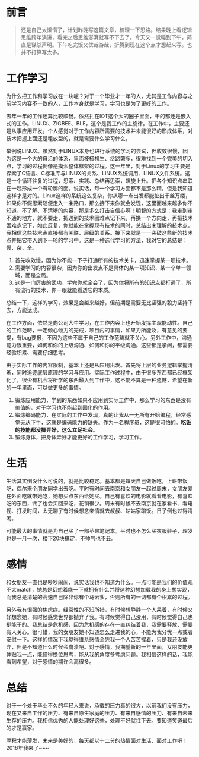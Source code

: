 ﻿---
layout: post
titel: 2016新年展望既2015年小结
description: 新年到来新气象
category: blog
---


# 前言

> 还是自己太懒惰了，计划昨晚写这篇文章，梳理一下思路。结果晚上看逻辑思维跨年演讲，看完之后思维澎湃就写不下去了。今天又一觉睡到下午，简直是谋杀声明。下午吃完饭又优哉游哉，折腾到现在这个点才想起来写。也并不打算写太多。

# 工作学习

为什么把工作和学习放在一块呢？对于一个毕业才一年的人，尤其是工作内容与之前学习内容不一致的人，工作本身就是学习，学习也是为了更好的工作。

去年一年的工作还算比较顺畅。依然扎在IOT这个大的圈子里面，干的都还是嵌入式的工作。LINUX、ZIGBEE、BLE，这个是我工作的主旋律。在工作中，主要还是从事应用开发。个人感觉对于工作内容所需要的技术并未能很好的形成体系，对技术把握上面还是粗放型的，就是需要什么学习什么。

举例说LINUX。虽然对于LINUX本身也进行系统的学习的尝试，但收效很慢，因为这是一个大的自洽的体系，里面枝桠横生、岔路繁多，很难找到一个完美的切入点，学习的过程倒像是摸索整体框架的过程。这一年里，对于Linux的学习主要是探索了C语言、C标准库与LINUX的关系、LINUX系统调用、LINUX文件系统。这是一个循环往复的过程，思索、实践、总结再思索，螺旋上升。把各个知识点串联在一起形成一个有轮廓的面。说实话，每一个学习方面都不是那么精，但是我知道这样才是对的。Linux这样的系统这么复杂，你从哪一点出发都能扯出千丝万缕，如果你不假思索随便走入一条路口，那么接下来你就会发现，这里面越来越多你不知道、不了解、不清晰的内容，那是多么打击自信心啊！明智的方式是：我走到走不通的地方，就不要走，把遇到的技术困难点记下来，再换一个方向走，再把技术困难点记下，如此反复，你就能在掌握现有技术的同时，总结出未理解的技术点，我相信这些技术点直接都有关联、层级的关系。接下来就是一一突破这些新的技术点并把它带入到下一轮的学习中。这是一种迭代学习的方法，我对它的总结是：慢、杂、全。

1. 首先收效慢，因为你不能一下子打通所有的技术关卡，迅速掌握某一项技术。
2. 需要学习的内容很杂，因为你的出发点不是具体的某一项知识、某一个单一领域，而是全局。
3. 这是一门厉害的武功，学完你就全会了，因为你将所有的知识点都打通了，所有流行的技术，你一眼就能看透它的本质。

总结一下，这样的学习，效果是会越来越好，但前期是需要无比坚强的毅力坚持下去，方能达成。

在工作方面，依然是向公司大牛学习，在工作内容上也开始发挥主观能动性。自己的工作范畴，一定倾心倾力的完成，项目内的事情，如果力所能及，有意见的要提，有bug要报，不因为这些不属于自己的工作范畴就不关心。另外工作中，沟通能力很重要，如何和你的上级沟通、如何和你的平级沟通。这些都是学问，都需要经验积累、需要仔细思考。

由于实际工作的内容限制，基本上还是从应用出发。首先将上层的业务逻辑掌握清晰，同时追逐底层原理的学习与应用。实际工作过程中，由于很多东西都已经框架化了，很少有机会将所学的东西融入到工作中，这不能不算是一种遗憾，希望在新的一年里面，可以做更多的事情。

1. 锻炼应用能力，学到的东西如果不应用到实际工作中，那么学习的东西是没有价值的，对于学习也不能起到固化的作用。
2. 锻炼编码能力，在实际的工作中发现，真的让我从一无所有开始编程，经常感觉无从下手，这就是编码能力的缺失。作为一名程序员，这是很可怕的。**吃饭的技能都没操弄好，这么立足社会**。
3. 锻炼身体，把身体弄好才能更好的工作学习，学习工作。


# 生活

生活其实倒没什么可说的，就是比较稳定。基本都是每天自己做饭吃，上班带饭吃，偶尔来个朋友同学出去吃。平时有时间去南京和女朋友一起过周末，女朋友爱在外面吃就带她吃，她想买点东西给她买。自己有喜欢的电影就看看电影，有喜欢吃的东西，馋了也会买回来吃，花销很少。周末有时候不去南京就在家看书、看电视、打发时间，太无聊了有时候想念亲情就去叔叔、姑姑家蹭饭。日子倒也过得清闲。

可能最大的事情就是为自己买了一部苹果笔记本。平时也不怎么买衣服鞋子，理发也是一月一次，楼下20块搞定，不帅气也不丑。

# 感情

和女朋友一直也是吵吵闹闹，说实话我也不知道为什么。一点可能是我们的价值观不太match，她总是幻想着能一下就拥有什么并将这种幻想加载我的身上想实现，而我总是清楚的高速自己除非你有个马云爹，否则所有的一切都有个积累的过程。

另外我有很强的焦虑症。经常性的不知所措，有时候想静静一个人呆着，有时候又好想念她，有时候感觉世界都抛弃了我。有时候觉得自己没用，有时候觉得自己也挺能干的。我总结是危机感，因为危机感的存在一直纠结着我，我需要释放、需要有人关心。很可惜，我的女朋友她不知道怎么走进我的心，不能为我分忧一点或者安慰一下。这样的情况下我觉得维系感情全凭我一个人苦苦撑着，只是我还没放弃，但是不知道什么时候会崩溃吧。对于感情，我期望新的一年里面，女朋友能更体贴我一点，能懂得换位思考，能从我的角度多考虑问题。我相信这样的话，我能看到希望，对于感情的期许会高很多。

# 总结

对于一个处于毕业不久的年轻人来说，承载的压力真的很大，以前我们没有压力，现在又来自工作的压力、有来自原生家庭的压力、有来自感情的压力、有来自未来生存的压力。我相信优秀的人能处理好这些，处理不好就扛下去。要知道笑道最后的才是赢家。

厚积才能薄发，未来是美好的，每天都以十二分的热情面对生活、面对工作吧！2016年我来了~~~
